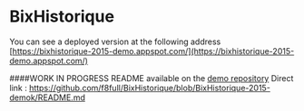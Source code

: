 # BixHistorique

You can see a deployed version at the following address [https://bixhistorique-2015-demo.appspot.com/](https://bixhistorique-2015-demo.appspot.com/)

####WORK IN PROGRESS README available on the [demo repository]
Direct link : https://github.com/f8full/BixHistorique/blob/BixHistorique-2015-demok/README.md


[demo repository]:https://github.com/f8full/BixHistorique/tree/BixHistorique-2015-demok